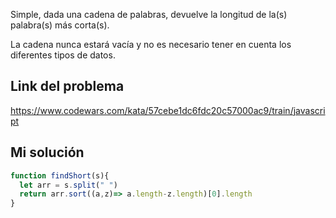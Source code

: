 Simple, dada una cadena de palabras, devuelve la longitud de la(s) palabra(s) más corta(s).  
  
La cadena nunca estará vacía y no es necesario tener en cuenta los diferentes tipos de datos.

## Link del problema

https://www.codewars.com/kata/57cebe1dc6fdc20c57000ac9/train/javascript

## Mi solución

```js
function findShort(s){
  let arr = s.split(" ")
  return arr.sort((a,z)=> a.length-z.length)[0].length
}
```
